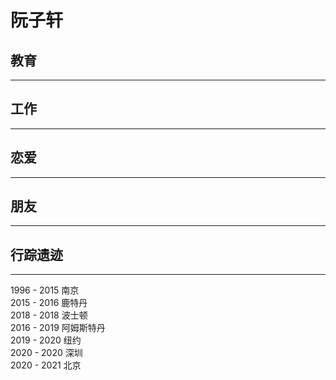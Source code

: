 # 阮子轩

## 教育
---

## 工作
---

## 恋爱
---

## 朋友
---

## 行踪遗迹
---
1996 - 2015 南京 <br>
2015 - 2016 鹿特丹 <br>
2018 - 2018 波士顿 <br>
2016 - 2019 阿姆斯特丹 <br>
2019 - 2020 纽约 <br>
2020 - 2020 深圳 <br>
2020 - 2021 北京 <br>
